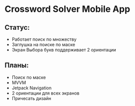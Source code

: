 # Crossword Solver Mobile App

## Статус:

- Работает поиск по множеству
- Заглушка на поиске по маске
- Экран Выбора букв поддерживает 2 ориентации

## Планы:

- Поиск по маске
- MVVM
- Jetpack Navigation
- 2 ориентации для всех экранов
- Причесать дизайн

